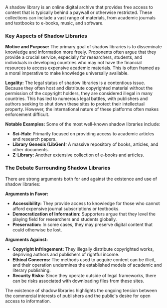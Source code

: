 A shadow library is an online digital archive that provides free access to content that is typically behind a paywall or otherwise restricted. These collections can include a vast range of materials, from academic journals and textbooks to e-books, music, and software.

### Key Aspects of Shadow Libraries

**Motive and Purpose:** The primary goal of shadow libraries is to disseminate knowledge and information more freely. Proponents often argue that they provide a crucial service, especially for researchers, students, and individuals in developing countries who may not have the financial resources to access expensive academic materials. This is often framed as a moral imperative to make knowledge universally available.

**Legality:** The legal status of shadow libraries is a contentious issue. Because they often host and distribute copyrighted material without the permission of the copyright holders, they are considered illegal in many countries. This has led to numerous legal battles, with publishers and authors seeking to shut down these sites to protect their intellectual property. However, the international nature of these platforms often makes enforcement difficult.

**Notable Examples:** Some of the most well-known shadow libraries include:
* **Sci-Hub:** Primarily focused on providing access to academic articles and research papers.
* **Library Genesis (LibGen):** A massive repository of books, articles, and other documents.
* **Z-Library:** Another extensive collection of e-books and articles.

### The Debate Surrounding Shadow Libraries

There are strong arguments both for and against the existence and use of shadow libraries:

**Arguments in Favor:**
* **Accessibility:** They provide access to knowledge for those who cannot afford expensive journal subscriptions or textbooks.
* **Democratization of Information:** Supporters argue that they level the playing field for researchers and students globally.
* **Preservation:** In some cases, they may preserve digital content that could otherwise be lost.

**Arguments Against:**
* **Copyright Infringement:** They illegally distribute copyrighted works, depriving authors and publishers of rightful income.
* **Ethical Concerns:** The methods used to acquire content can be illicit, and their operation undermines the established models of academic and literary publishing.
* **Security Risks:** Since they operate outside of legal frameworks, there can be risks associated with downloading files from these sites.

The existence of shadow libraries highlights the ongoing tension between the commercial interests of publishers and the public's desire for open access to information.